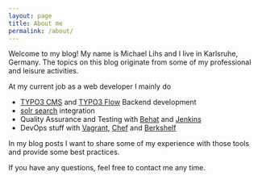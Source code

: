 ```yaml
---
layout: page
title: About me
permalink: /about/
---
```


Welcome to my blog! My name is Michael Lihs and I live in Karlsruhe, Germany. The topics on this blog originate from some of my professional and leisure activities.

At my current job as a web developer I mainly do

* [TYPO3 CMS] and [TYPO3 Flow] Backend development
* [solr search] integration
* Quality Assurance and Testing with [Behat] and [Jenkins]
* DevOps stuff with [Vagrant], [Chef] and [Berkshelf]

In my blog posts I want to share some of my experience with those tools and provide some best practices.

If you have any questions, feel free to contact me any time.

[TYPO3 CMS]:			http://www.typo3.org
[TYPO3 Flow]:			http://flow.typo3.org
[solr search]:			http://lucene.apache.org/solr/
[Behat]:				http://behat.org
[Jenkins]:				https://jenkins-ci.org/
[Vagrant]:				http://vagrantup.com
[Chef]:					http://chef.io
[Berkshelf]:			http://berkshelf.com
